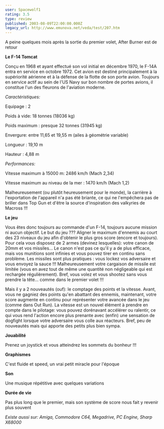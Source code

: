 ```yaml
---
user: Spacewolf1
rating: 3.5
type: review
published: 2003-08-09T22:00:00.000Z
legacy_url: http://www.emunova.net/veda/test/207.htm
---
```

A peine quelques mois après la sortie du premier volet, After Burner est de retour  

  

**Le F-14 Tomcat**  

Conçu en 1968 et ayant effectué son vol initial en décembre 1970, le F-14A entra en service en octobre 1972\. Cet avion est destiné principalement à la supériorité aérienne et à la défense de la flotte de son porte avion. Toujours en service actif au sein de l'US Navy sur bon nombre de portes avions, il constitue l'un des fleurons de l'aviation moderne.  

_Caractéristiques:_  

Equipage : 2  

Poids à vide: 18 tonnes (18036 kg)  

Poids maximum : presque 32 tonnes (31945 kg)  

Envergure: entre 11,65 et 19,55 m (ailes à géométrie variable)  

Longueur : 19,10 m  

Hauteur : 4,88 m  

_Performances:_  

Vitesse maximum à 15000 m: 2486 km/h (Mach 2,34)  

Vitesse maximum au niveau de la mer : 1470 km/h (Mach 1,2)  

Malheureusement (ou plutôt heureusement pour le monde), la carrière à l'exportation de l'appareil n'a pas été briante, ce qui ne l'empêchera pas de briller dans Top Gun et d'être la source d'inspiration des valkyries de Macross !!!  

  

**Le jeu**  

Vous êtes donc toujours au commande d'un F-14, toujours aucune mission ni aucun objectif. Le but du jeu ??? Aligner le maximum d'ennemis au court des 23 niveaux du jeu afin d'obtenir le plus gros score (encore et toujours). Pour cela vous disposez de 2 armes (devinez lesquelles): votre canon de 20mm et vos missiles... Le canon n'est pas ce qu'il y a de plus efficace, mais vos munitions sont infinies et vous pouvez tirer en continu sans problème. Les missiles sont plus pratiques : vous lockez vos adversaire et vous envoyez la sauce !!! Malheureusement votre cargaison de missile est limitée (vous en avez tout de même une quantité non négligeable qui est rechargée régulièrement). Bref, vous volez et vous shootez sans vous prendre la tête... comme dans le premier volet !!!  

Mais il y a 2 nouveautés (ouf): le comptage des points et la vitesse. Avant, vous ne gagniez des points qu'en abattant des ennemis, maintenant, votre score augmente en continu pour représenter votre avancée dans le jeu (comme dans Out Run). La vitesse est un nouvel élément à prendre en compte dans le pilotage: vous pouvez dorénavant accélérer ou ralentir, ce qui vous rend l'action encore plus prenante avec (enfin) une sensation de dogfight lorsque votre adversaire vous colle aux réacteurs. Bref, peu de nouveautés mais qui apporte des petits plus bien sympa.  

  

  

**Jouabilité**  

Prenez un joystick et vous atteindrez les sommets du bonheur !!!  

**Graphismes**  

C'est fluide et speed, un vrai petit miracle pour l'époque  

**Son**  

Une musique répétitive avec quelques variations  

**Durée de vie**  

Pas plus long que le premier, mais son système de score nous fait y revenir plus souvent  

  

_Existe aussi sur:_ _Amiga, Commodore C64, Megadrive, PC Engine, Sharp X68000_